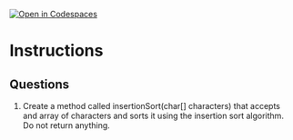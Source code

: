 [![Open in Codespaces](https://classroom.github.com/assets/launch-codespace-2972f46106e565e64193e422d61a12cf1da4916b45550586e14ef0a7c637dd04.svg)](https://classroom.github.com/open-in-codespaces?assignment_repo_id=18930740)
# Instructions  

  ## Questions
1. Create a method called insertionSort(char[] characters) that accepts and array of characters and sorts it using the insertion sort algorithm. Do not return anything.
